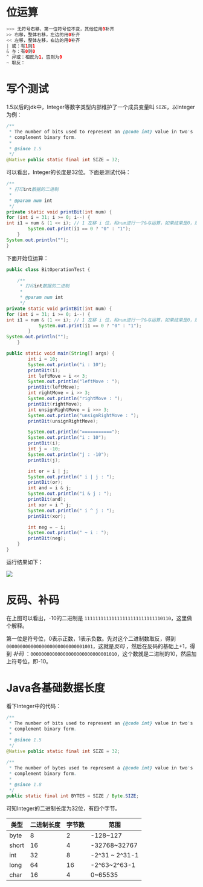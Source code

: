 # 位运算

```Java
>>> 无符号右移，第一位符号位不变，其他位用0补齐
>> 右移，整体右移，左边的用0补齐
<< 左移，整体左移，右边的用0补齐
| 或：有1则1
& 与：有0则0
^ 异或：相反为1，否则为0
~ 取反：
```

# 写个测试

1.5以后的jdk中，Integer等数字类型内部维护了一个成员变量叫 `SIZE`，以Integer为例：

```Java
/**
 * The number of bits used to represent an {@code int} value in two's
 * complement binary form.
 *
 * @since 1.5
 */
@Native public static final int SIZE = 32;
```

可以看出，Integer的长度是32位。下面是测试代码：

```Java
/**
 * 打印int数据的二进制
 *
 * @param num int
 */
private static void printBit(int num) {
for (int i = 31; i >= 0; i--) {
int i1 = num & (1 << i); // 1 左移 i 位，和num进行一个&与运算，如果结果是0，则打印0，否则打印1
        System.out.print(i1 == 0 ? "0" : "1");
    }
System.out.println("");
}
```

下面开始位运算：

```Java
public class BitOperationTest {

    /**
     * 打印int数据的二进制
     *
     * @param num int
     */
private static void printBit(int num) {
for (int i = 31; i >= 0; i--) {
int i1 = num & (1 << i); // 1 左移 i 位，和num进行一个&与运算，如果结果是0，则打印0，否则打印1
            System.out.print(i1 == 0 ? "0" : "1");
        }
System.out.println("");
    }

public static void main(String[] args) {
        int i = 10;
        System.out.println("i : 10");
        printBit(i);
        int leftMove = i << 3;
        System.out.println("leftMove : ");
        printBit(leftMove);
        int rightMove = i >> 3;
        System.out.println("rightMove : ");
        printBit(rightMove);
        int unsignRightMove = i >>> 3;
        System.out.println("unsignRightMove : ");
        printBit(unsignRightMove);

        System.out.println("===========");
        System.out.println("i : 10");
        printBit(i);
        int j = -10;
        System.out.println("j : -10");
        printBit(j);

        int or = i | j;
        System.out.println(" i | j : ");
        printBit(or);
        int and = i & j;
        System.out.println("i & j : ");
        printBit(and);
        int xor = i ^ j;
        System.out.println(" i ^ j : ");
        printBit(xor);

        int neg = ~ i;
        System.out.println(" ~ i : ");
        printBit(neg);
    }
}
```

运行结果如下：

![](https://cow4fut7ys.feishu.cn/space/api/box/stream/download/asynccode/?code=Y2RlNGNkYzFjNmM4MjQzMzg1ZjgyOTNkMDMyYTU1NzFfY3hsVHJJUkJsQmhvN0lsRkIxdFZJYlZMZTcwUW9GbzdfVG9rZW46Ym94Y25uRGV1Sm5BMnZUZ1RJN280dnhpbWxkXzE2NTE4MDQ5OTU6MTY1MTgwODU5NV9WNA)

# 反码、补码

在上图可以看出，-10的二进制是 `11111111111111111111111111110110`，这里做个解释。

第一位是符号位，0表示正数，1表示负数。先对这个二进制数取反，得到 `00000000000000000000000000001001`，这就是*反码* ，然后在反码的基础上+1，得到 *补码* ：`00000000000000000000000000001010`，这个数就是二进制的10，然后加上符号位，即-10。

# Java各基础数据长度

看下Integer中的代码：

```Java
/**
 * The number of bits used to represent an {@code int} value in two's
 * complement binary form.
 *
 * @since 1.5
 */
@Native public static final int SIZE = 32;

/**
 * The number of bytes used to represent a {@code int} value in two's
 * complement binary form.
 *
 * @since 1.8
 */
public static final int BYTES = SIZE / Byte.SIZE;
```

可知Integer的二进制长度为32位，有四个字节。

| 类型  | 二进制长度 | 字节数 | 范围           |
| ----- | ---------- | ------ | -------------- |
| byte  | 8          | 2      | -128~127       |
| short | 16         | 4      | -32768~32767   |
| int   | 32         | 8      | -2^31 ~ 2^31-1 |
| long  | 64         | 16     | -2^63~2^63-1   |
| char  | 16         | 4      | 0~65535        |